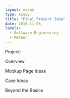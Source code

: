 ```yaml
---
layout: essay
type: essay
title: "Final Project Idea"
date: 2019-11-05
labels:
  - Software Engineering
  - Meteor
---
```


Project: 

Overview


Mockup Page Ideas


Case Ideas


Beyond the Basics

